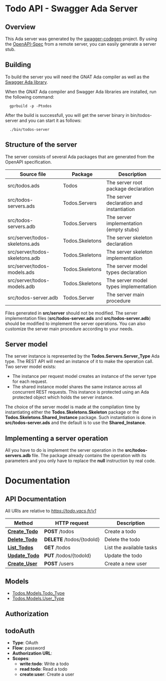 # Todo API - Swagger Ada Server

## Overview

This Ada server was generated by the [swagger-codegen](https://github.com/swagger-api/swagger-codegen) project.
By using the [OpenAPI-Spec](https://github.com/OAI/OpenAPI-Specification) from a remote server,
you can easily generate a server stub.

## Building

To build the server you will need the GNAT Ada compiler as well as
the [Swagger Ada library](https://github.com/stcarrez/swagger-ada).

When the GNAT Ada compiler and Swagger Ada libraries are installed,
run the following command:

```
  gprbuild -p -Ptodos
```

After the build is successfull, you will get the server binary
in bin/todos-server and you can start it as follows:
```
  ./bin/todos-server
```

## Structure of the server

The server consists of several Ada packages that are generated from
the OpenAPI specification.

Source file | Package | Description
------------ | ------------- | -------------
src/todos.ads|Todos|The server root package declaration
src/todos-servers.ads|Todos.Servers|The server declaration and instantiation
src/todos-servers.adb|Todos.Servers|The server implementation (empty stubs)
src/server/todos-skeletons.ads|Todos.Skeletons|The server skeleton declaration
src/server/todos-skeletons.adb|Todos.Skeletons|The server skeleton implementation
src/server/todos-models.ads|Todos.Skeletons|The server model types declaration
src/server/todos-models.adb|Todos.Skeletons|The server model types implementation
src/todos-server.adb|Todos.Server|The server main procedure

Files generated in **src/server** should not be modified.  The server implementation
files (**src/todos-server.ads** and **src/todos-server.adb**) should
be modified to implement the server operations.  You can also customize the server
main procedure according to your needs.

## Server model

The server instance is represented by the **Todos.Servers.Server_Type** Ada type.
The REST API will need an instance of it to make the operation call.  Two server model
exists:

* The instance per request model creates an instance of the server type for each request.
* The shared instance model shares the same instance across all concurrent REST requests.  This instance is protected using an Ada protected object which holds the server instance.

The choice of the server model is made at the compilation time by instantiating either
the **Todos.Skeletons.Skeleton** package or the **Todos.Skeletons.Shared_Instance**
package.  Such instantiation is done in **src/todos-server.ads** and the default
is to use the **Shared_Instance**.

## Implementing a server operation

All you have to do is implement the server operation in the **src/todos-servers.adb** file.
The package already contains the operation with its parameters and you only have to replace
the **null** instruction by real code.

# Documentation

## API Documentation

All URIs are relative to *https://todo.vacs.fr/v1*

Method | HTTP request | Description
------------- | ------------- | -------------
[**Create_Todo**](TasksApi.md#Create_Todo) | **POST** /todos | Create a todo
[**Delete_Todo**](TasksApi.md#Delete_Todo) | **DELETE** /todos/{todoId} | Delete the todo
[**List_Todos**](TasksApi.md#List_Todos) | **GET** /todos | List the available tasks
[**Update_Todo**](TasksApi.md#Update_Todo) | **PUT** /todos/{todoId} | Update the todo
[**Create_User**](UsersApi.md#Create_User) | **POST** /users | Create a new user


## Models
 - [Todos.Models.Todo_Type](Todo_Type.md)
 - [Todos.Models.User_Type](User_Type.md)


## Authorization

## todoAuth

- **Type**: OAuth
- **Flow**: password
- **Authorization URL**: 
- **Scopes**: 
  - **write:todo**: Write a todo
  - **read:todo**: Read a todo
  - **create:user**: Create a user

